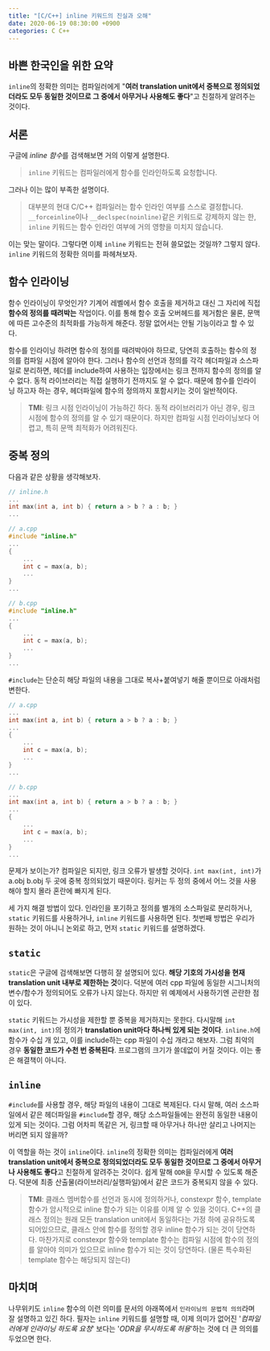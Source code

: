 ```yaml
---
title: "[C/C++] inline 키워드의 진실과 오해"
date: 2020-06-19 08:30:00 +0900
categories: C C++
---
```


## 바쁜 한국인을 위한 요약

`inline`의 정확한 의미는 컴파일러에게 "**여러 translation unit에서 중복으로 정의되었더라도 모두 동일한 것이므로 그 중에서 아무거나 사용해도 좋다**"고 친절하게 알려주는 것이다.

## 서론

구글에 *inline 함수*를 검색해보면 거의 이렇게 설명한다.

> `inline` 키워드는 컴파일러에게 함수를 인라인하도록 요청합니다.

그러나 이는 많이 부족한 설명이다.

> 대부분의 현대 C/C++ 컴파일러는 함수 인라인 여부를 스스로 결정합니다. `__forceinline`이나 `__declspec(noinline)`같은 키워드로 강제하지 않는 한, `inline` 키워드는 함수 인라인 여부에 거의 영향을 미치지 않습니다.

이는 맞는 말이다. 그렇다면 이제 `inline` 키워드는 전혀 쓸모없는 것일까? 그렇지 않다. `inline` 키워드의 정확한 의미를 파헤쳐보자.

## 함수 인라이닝

함수 인라이닝이 무엇인가? 기계어 레벨에서 함수 호출을 제거하고 대신 그 자리에 직접 **함수의 정의를 때려박는** 작업이다. 이를 통해 함수 호출 오버헤드를 제거함은 물론, 문맥에 따른 고수준의 최적화를 가능하게 해준다. 정말 없어서는 안될 기능이라고 할 수 있다.

함수를 인라이닝 하려면 함수의 정의를 때려박아야 하므로, 당연히 호출하는 함수의 정의를 컴파일 시점에 알아야 한다. 그러나 함수의 선언과 정의를 각각 헤더파일과 소스파일로 분리하면, 헤더를 include하여 사용하는 입장에서는 링크 전까지 함수의 정의를 알 수 없다. 동적 라이브러리는 직접 실행하기 전까지도 알 수 없다. 때문에 함수를 인라이닝 하고자 하는 경우, 헤더파일에 함수의 정의까지 포함시키는 것이 일반적이다.

> **TMI**: 링크 시점 인라이닝이 가능하긴 하다. 동적 라이브러리가 아닌 경우, 링크 시점에 함수의 정의를 알 수 있기 때문이다. 하지만 컴파일 시점 인라이닝보다 어렵고, 특히 문맥 최적화가 어려워진다.

## 중복 정의

다음과 같은 상황을 생각해보자.

```cpp
// inline.h
...
int max(int a, int b) { return a > b ? a : b; }
...
```

```cpp
// a.cpp
#include "inline.h"
...
{
    ...
    int c = max(a, b);
    ...
}
...
```

```cpp
// b.cpp
#include "inline.h"
...
{
    ...
    int c = max(a, b);
    ...
}
...
```

`#include`는 단순히 해당 파일의 내용을 그대로 복사+붙여넣기 해줄 뿐이므로 아래처럼 변한다.

```cpp
// a.cpp
...
int max(int a, int b) { return a > b ? a : b; }
...
{
    ...
    int c = max(a, b);
    ...
}
...
```

```cpp
// b.cpp
...
int max(int a, int b) { return a > b ? a : b; }
...
{
    ...
    int c = max(a, b);
    ...
}
...
```

문제가 보이는가? 컴파일은 되지만, 링크 오류가 발생할 것이다. `int max(int, int)`가 a.obj b.obj 두 곳에 중복 정의되었기 때문이다. 링커는 두 정의 중에서 어느 것을 사용해야 할지 몰라 혼란에 빠지게 된다.

세 가지 해결 방법이 있다. 인라인을 포기하고 정의를 별개의 소스파일로 분리하거나, `static` 키워드를 사용하거나, `inline` 키워드를 사용하면 된다. 첫번째 방법은 우리가 원하는 것이 아니니 논외로 하고, 먼저 `static` 키워드를 설명하겠다.

## `static`

`static`은 구글에 검색해보면 다행히 잘 설명되어 있다. **해당 기호의 가시성을 현재 translation unit 내부로 제한하는 것**이다. 덕분에 여러 cpp 파일에 동일한 시그니처의 변수/함수가 정의되어도 오류가 나지 않는다. 하지만 위 예제에서 사용하기엔 곤란한 점이 있다.

`static` 키워드는 가시성을 제한할 뿐 중복을 제거하지는 못한다. 다시말해 `int max(int, int)`의 정의가 **translation unit마다 하나씩 있게 되는 것이다**. `inline.h`에 함수가 수십 개 있고, 이를 include하는 cpp 파일이 수십 개라고 해보자. 그럼 최악의 경우 **동일한 코드가 수천 번 중복된다**. 프로그램의 크기가 쓸데없이 커질 것이다. 이는 좋은 해결책이 아니다.

## `inline`

`#include`를 사용할 경우, 해당 파일의 내용이 그대로 복제된다. 다시 말해, 여러 소스파일에서 같은 헤더파일을 `#include`할 경우, 해당 소스파일들에는 완전히 동일한 내용이 있게 되는 것이다. 그럼 어차피 똑같은 거, 링크할 때 아무거나 하나만 살리고 나머지는 버리면 되지 않을까?

이 역할을 하는 것이 `inline`이다. `inline`의 정확한 의미는 컴파일러에게 **여러 translation unit에서 중복으로 정의되었더라도 모두 동일한 것이므로 그 중에서 아무거나 사용해도 좋다**고 친절하게 알려주는 것이다. 쉽게 말해 `ODR`을 무시할 수 있도록 해준다. 덕분에 최종 산출물(라이브러리/실행파일)에서 같은 코드가 중복되지 않을 수 있다.

> **TMI**: 클래스 멤버함수를 선언과 동시에 정의하거나, constexpr 함수, template 함수가 암시적으로 inline 함수가 되는 이유를 이제 알 수 있을 것이다. C++의 클래스 정의는 원래 모든 translation unit에서 동일하다는 가정 하에 공유하도록 되어있으므로, 클래스 안에 함수를 정의할 경우 inline 함수가 되는 것이 당연하다. 마찬가지로 constexpr 함수와 template 함수는 컴파일 시점에 함수의 정의를 알아야 의미가 있으므로 inline 함수가 되는 것이 당연하다. (물론 특수화된 template 함수는 해당되지 않는다)

## 마치며

나무위키도 `inline` 함수의 이런 의미를 문서의 아래쪽에서 `인라이닝의 문법적 의의`라며 잘 설명하고 있긴 하다. 필자는 `inline` 키워드를 설명할 때, 이제 의미가 없어진 '*컴파일러에게 인라이닝 하도록 요청*' 보다는 '*ODR을 무시하도록 허용*'하는 것에 더 큰 의의를 두었으면 한다.
